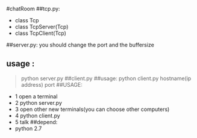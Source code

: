 #chatRoom
##tcp.py:
* class Tcp 
* class TcpServer(Tcp) 
* class TcpClient(Tcp) 

##server.py:
you should change the port and the buffersize 
## usage :
>python server.py 
##client.py
##usage:
>python client.py hostname(ip address) port
##USAGE:
* 1 open a terminal
* 2 python server.py
* 3 open other new terminals(you can choose other computers)
* 4 python client.py
* 5 talk
##depend:
* python 2.7
